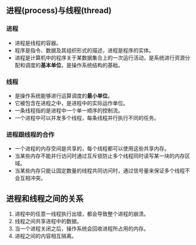 ## 进程(process)与线程(thread)

### 进程
- 进程是线程的容器。
- 程序是指令、数据及其组织形式的描述，进程是程序的实体。
- 进程是计算机中的程序关于某数据集合上的一次运行活动，是系统进行资源分配和调度的**基本单位**，是操作系统结构的基础。

### 线程
- 是操作系统能够进行运算调度的**最小单位**。
- 它被包含在进程之中，是进程中的实际运作单位。
- 一条线程指的是进程中一个单一顺序的控制流。
- 一个进程中可以并发多个线程，每条线程并行执行不同的任务。

### 进程跟线程的合作
- 一个进程的内存空间是共享的，每个线程都可以使用这些共享内存。
- 当某些内存不能并行访问时通过互斥锁防止多个线程同时读写某一块的内存区域。
- 当某些内存只能让固定数量的线程共同访问时，通过信号量来保证多个线程不会互相冲突。

## 进程和线程之间的关系
1. 进程中的任意一线程执行出错，都会导致整个进程的崩溃。
2. 线程之间共享进程中的数据。
3. 当一个进程关闭之后，操作系统会回收进程所占用的内存。
4. 进程之间的内容相互隔离。
